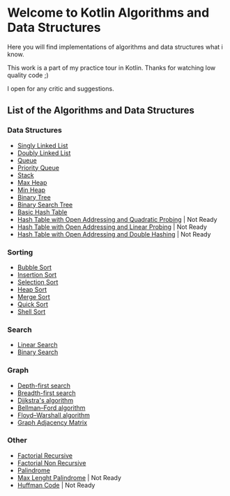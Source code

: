 # Welcome to Kotlin Algorithms and Data Structures
Here you will find implementations of algorithms and data structures what i know.

This work is a part of my practice tour in Kotlin. Thanks for watching low quality code ;)

I open for any critic and suggestions.

## List of the Algorithms and Data Structures

### Data Structures

- [Singly Linked List](src/main/kotlin/structures/SinglyLinkedList.kt)
- [Doubly Linked List](src/main/kotlin/structures/DoublyLinkedList.kt)
- [Queue](src/main/kotlin/structures/Queue.kt)
- [Priority Queue](src/main/kotlin/structures/PriorityQueue.kt)
- [Stack](src/main/kotlin/structures/Stack.kt)
- [Max Heap](src/main/kotlin/structures/MaxHeap.kt)
- [Min Heap](src/main/kotlin/structures/MinHeap.kt)
- [Binary Tree](src/main/kotlin/structures/BinaryTree.kt)
- [Binary Search Tree](src/main/kotlin/structures/BinarySearchTree.kt)
- [Basic Hash Table](src/main/kotlin/structures/BasicHashTable.kt)
- [Hash Table with Open Addressing and Quadratic Probing](src/main/kotlin/structures/HashTableOpenAddressingQuadraticProbing.kt) | Not Ready
- [Hash Table with Open Addressing and Linear Probing](src/main/kotlin/structures/HashTableOpenAddressingLinearProbing.kt) | Not Ready
- [Hash Table with Open Addressing and Double Hashing](src/main/kotlin/structures/HashTableOpenAddressingDoubleHashing.kt) | Not Ready


### Sorting

- [Bubble Sort](src/main/kotlin/algorithms/sort/BubbleSort.kt)
- [Insertion Sort](src/main/kotlin/algorithms/sort/InsertionSort.kt)
- [Selection Sort](src/main/kotlin/algorithms/sort/SelectionSort.kt)
- [Heap Sort](src/main/kotlin/algorithms/sort/HeapSort.kt)
- [Merge Sort](src/main/kotlin/algorithms/sort/MergeSort.kt)
- [Quick Sort](src/main/kotlin/algorithms/sort/QuickSort.kt)
- [Shell Sort](src/main/kotlin/algorithms/sort/ShellSort.kt)


### Search

- [Linear Search](src/main/kotlin/algorithms/search/LinearSearch.kt)
- [Binary Search](src/main/kotlin/algorithms/search/BinarySearch.kt)


### Graph

- [Depth-first search](src/main/kotlin/algorithms/graph/DFS.kt)
- [Breadth-first search](src/main/kotlin/algorithms/graph/BFS.kt)
- [Dijkstra's algorithm](src/main/kotlin/algorithms/graph/Dijkstra.kt)
- [Bellman–Ford algorithm](src/main/kotlin/algorithms/graph/BellmanFord.kt)
- [Floyd–Warshall algorithm](src/main/kotlin/algorithms/graph/FloydWarshall.kt)
- [Graph Adjacency Matrix](src/main/kotlin/algorithms/graph/GraphAdjacencyMatrix.kt)


### Other

- [Factorial Recursive](src/main/kotlin/algorithms/other/FactorialRecursive.kt)
- [Factorial Non Recursive](src/main/kotlin/algorithms/other/FactorialNonRecursive.kt)
- [Palindrome](src/main/kotlin/algorithms/other/Palindrome.kt)
- [Max Lenght Palindrome](src/main/kotlin/algorithms/other/MaxLenghtPalindrome.kt) | Not Ready
- [Huffman Code](src/main/kotlin/algorithms/other/HuffmanCode.kt) | Not Ready


